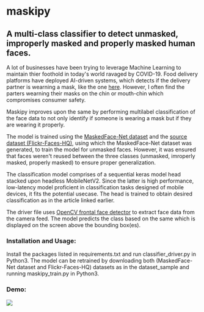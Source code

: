 # maskipy 
## A multi-class classifier to detect unmasked, improperly masked and properly masked human faces.

A lot of businesses have been trying to leverage Machine Learning to maintain thier foothold in today's world ravaged by COVID-19. Food delivery platforms have deployed AI-driven systems, which detects if the delivery partner is wearning a mask, like the one [here](https://www.pyimagesearch.com/2020/05/04/covid-19-face-mask-detector-with-opencv-keras-tensorflow-and-deep-learning/). However, I often find the parters wearning their masks on the chin or mouth-chin which compromises consumer safety.

Maskipy improves upon the same by performing multilabel classification of the face data to not only identify if someone is wearing a mask but if they are wearing it properly.

The model is trained using the [MaskedFace-Net dataset](https://github.com/cabani/MaskedFace-Net) and the [source dataset (Flickr-Faces-HQ)](https://github.com/NVlabs/ffhq-dataset), using which the MaskedFace-Net dataset was generated, to train the model for unmasked faces. However, it was ensured that faces weren't reused between the three classes (unmasked, imroperly masked, properly masked) to ensure proper generalization.

The classification model comprises of a sequential keras model head stacked upon headless MobileNetV2. Since the latter is high performance, low-latency model proficient in classification tasks designed of mobile devices, it fits the potential usecase. The head is trained to obtain desired classification as in the article linked earlier.

The driver file uses [OpenCV frontal face detector](https://github.com/opencv/opencv/blob/master/data/haarcascades/haarcascade_frontalface_default.xml) to extract face data from the camera feed. The model predicts the class based on the same which is displayed on the screen above the bounding box(es).

### Installation and Usage:
Install the packages listed in requirements.txt and run classifier_driver.py in Python3.
The model can be retrained by downloading both (MaskedFace-Net dataset and Flickr-Faces-HQ) datasets as in the dataset_sample and running maskipy_train.py in Python3.

### Demo:
![](demo.gif)
